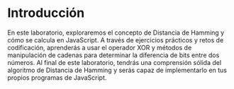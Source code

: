 # Introducción

En este laboratorio, exploraremos el concepto de Distancia de Hamming y cómo se calcula en JavaScript. A través de ejercicios prácticos y retos de codificación, aprenderás a usar el operador XOR y métodos de manipulación de cadenas para determinar la diferencia de bits entre dos números. Al final de este laboratorio, tendrás una comprensión sólida del algoritmo de Distancia de Hamming y serás capaz de implementarlo en tus propios programas de JavaScript.
